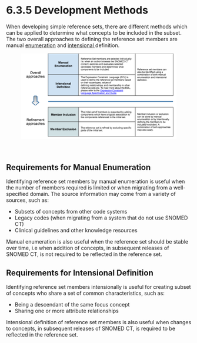 # 6.3.5 Development Methods

When developing simple reference sets, there are different methods which can be applied to determine what concepts to be included in the subset. The two overall approaches to defining the reference set members are manual [enumeration](https://github.com/IHTSDO/snomedct-refset-guide/blob/main/6%20reference-set-development/6.3%20development/2.1.1.-Subset-Definitions_35985785.html) and [intensional ](https://github.com/IHTSDO/snomedct-refset-guide/blob/main/6%20reference-set-development/6.3%20development/2.1.1.-Subset-Definitions_35985785.html)definition.

<figure><img src="../../images/35985745.png" alt=""><figcaption></figcaption></figure>

<figure><img src="https://github.com/IHTSDO/snomedct-refset-guide/blob/main/6%20reference-set-development/6.3%20development/plugins/servlet/confluence/placeholder/unknown-macro" alt=""><figcaption></figcaption></figure>

## Requirements for Manual Enumeration

Identifying reference set members by manual enumeration is useful when the number of members required is limited or when migrating from a well-specified domain. The source information may come from a variety of sources, such as:

* Subsets of concepts from other code systems
* Legacy codes (when migrating from a system that do not use SNOMED CT)
* Clinical guidelines and other knowledge resources

Manual enumeration is also useful when the reference set should be stable over time, i.e when addition of concepts, in subsequent releases of SNOMED CT, is not required to be reflected in the reference set.

## Requirements for Intensional Definition

Identifying reference set members intensionally is useful for creating subset of concepts who share a set of common characteristics, such as:

* Being a descendant of the same focus concept
* Sharing one or more attribute relationships

Intensional definition of reference set members is also useful when changes to concepts, in subsequent releases of SNOMED CT, is required to be reflected in the reference set.
